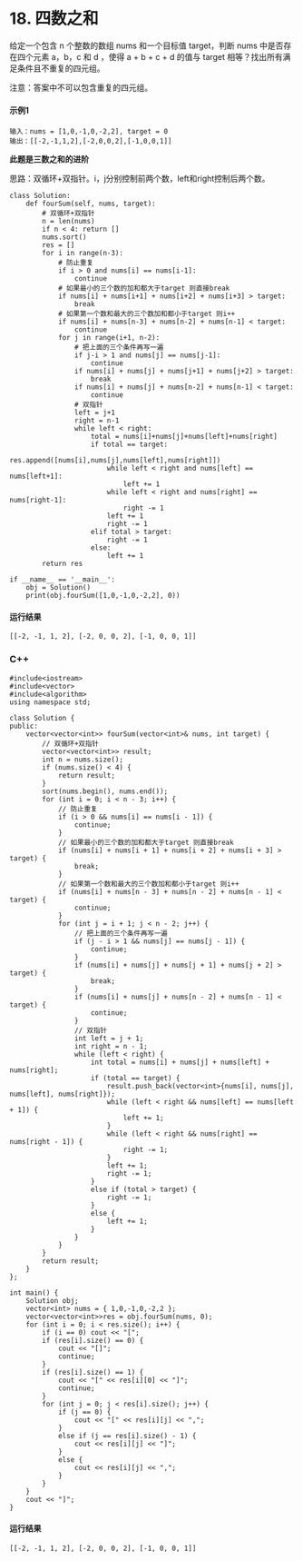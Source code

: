# 18. 四数之和
给定一个包含 n 个整数的数组 nums 和一个目标值 target，判断 nums 中是否存在四个元素 a，b，c 和 d ，使得 a + b + c + d 的值与 target 相等？找出所有满足条件且不重复的四元组。

注意：答案中不可以包含重复的四元组。

#### 示例1
    输入：nums = [1,0,-1,0,-2,2], target = 0
    输出：[[-2,-1,1,2],[-2,0,0,2],[-1,0,0,1]]
    
**此题是三数之和的进阶**

思路：双循环+双指针。i，j分别控制前两个数，left和right控制后两个数。

    class Solution:
        def fourSum(self, nums, target):
            # 双循环+双指针
            n = len(nums)
            if n < 4: return []
            nums.sort()
            res = []
            for i in range(n-3):
                # 防止重复
                if i > 0 and nums[i] == nums[i-1]:
                    continue
                # 如果最小的三个数的加和都大于target 则直接break
                if nums[i] + nums[i+1] + nums[i+2] + nums[i+3] > target:
                    break
                # 如果第一个数和最大的三个数加和都小于target 则i++
                if nums[i] + nums[n-3] + nums[n-2] + nums[n-1] < target:
                    continue
                for j in range(i+1, n-2):
                    # 把上面的三个条件再写一遍
                    if j-i > 1 and nums[j] == nums[j-1]:
                        continue
                    if nums[i] + nums[j] + nums[j+1] + nums[j+2] > target:
                        break
                    if nums[i] + nums[j] + nums[n-2] + nums[n-1] < target:
                        continue
                    # 双指针
                    left = j+1
                    right = n-1
                    while left < right:
                        total = nums[i]+nums[j]+nums[left]+nums[right]
                        if total == target:
                            res.append([nums[i],nums[j],nums[left],nums[right]])
                            while left < right and nums[left] == nums[left+1]:
                                left += 1
                            while left < right and nums[right] == nums[right-1]:
                                right -= 1
                            left += 1
                            right -= 1
                        elif total > target:
                            right -= 1
                        else:
                            left += 1
            return res

    if __name__ == '__main__':
        obj = Solution()
        print(obj.fourSum([1,0,-1,0,-2,2], 0))
        
#### 运行结果
    [[-2, -1, 1, 2], [-2, 0, 0, 2], [-1, 0, 0, 1]]

### C++

    #include<iostream>
    #include<vector>
    #include<algorithm>
    using namespace std;

    class Solution {
    public:
        vector<vector<int>> fourSum(vector<int>& nums, int target) {
            // 双循环+双指针
            vector<vector<int>> result;
            int n = nums.size();
            if (nums.size() < 4) {
                return result;
            }
            sort(nums.begin(), nums.end());
            for (int i = 0; i < n - 3; i++) {
                // 防止重复
                if (i > 0 && nums[i] == nums[i - 1]) {
                    continue;
                }
                // 如果最小的三个数的加和都大于target 则直接break
                if (nums[i] + nums[i + 1] + nums[i + 2] + nums[i + 3] > target) {
                    break;
                }
                // 如果第一个数和最大的三个数加和都小于target 则i++
                if (nums[i] + nums[n - 3] + nums[n - 2] + nums[n - 1] < target) {
                    continue;
                }
                for (int j = i + 1; j < n - 2; j++) {
                    // 把上面的三个条件再写一遍
                    if (j - i > 1 && nums[j] == nums[j - 1]) {
                        continue;
                    }
                    if (nums[i] + nums[j] + nums[j + 1] + nums[j + 2] > target) {
                        break;
                    }
                    if (nums[i] + nums[j] + nums[n - 2] + nums[n - 1] < target) {
                        continue;
                    }
                    // 双指针
                    int left = j + 1;
                    int right = n - 1;
                    while (left < right) {
                        int total = nums[i] + nums[j] + nums[left] + nums[right];
                        if (total == target) {
                            result.push_back(vector<int>{nums[i], nums[j], nums[left], nums[right]});
                            while (left < right && nums[left] == nums[left + 1]) {
                                left += 1;
                            }
                            while (left < right && nums[right] == nums[right - 1]) {
                                right -= 1;
                            }
                            left += 1;
                            right -= 1;
                        }
                        else if (total > target) {
                            right -= 1;
                        }
                        else {
                            left += 1;
                        }
                    }
                }
            }
            return result;
        }
    };

    int main() {
        Solution obj;
        vector<int> nums = { 1,0,-1,0,-2,2 };
        vector<vector<int>>res = obj.fourSum(nums, 0);
        for (int i = 0; i < res.size(); i++) {
            if (i == 0) cout << "[";
            if (res[i].size() == 0) {
                cout << "[]";
                continue;
            }
            if (res[i].size() == 1) {
                cout << "[" << res[i][0] << "]";
                continue;
            }
            for (int j = 0; j < res[i].size(); j++) {
                if (j == 0) {
                    cout << "[" << res[i][j] << ",";
                }
                else if (j == res[i].size() - 1) {
                    cout << res[i][j] << "]";
                }
                else {
                    cout << res[i][j] << ",";
                }
            }
        }
        cout << "]";
    }
#### 运行结果
    [[-2, -1, 1, 2], [-2, 0, 0, 2], [-1, 0, 0, 1]]
